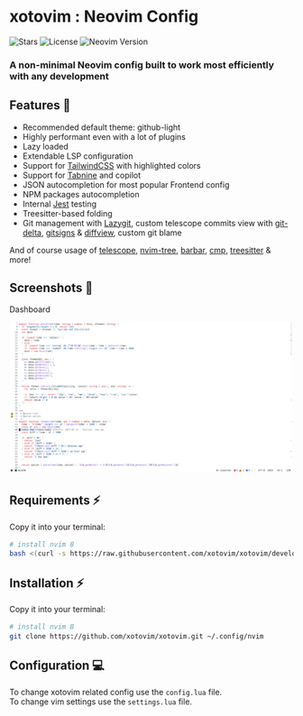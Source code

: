 # xotovim : Neovim Config

![Stars](https://img.shields.io/github/stars/xotovim/xotovim?style=for-the-badge)
![License](https://img.shields.io/github/license/xotovim/xotovim?style=for-the-badge)
![Neovim Version](https://img.shields.io/badge/For%20Neovim-0.9+-yellowgreen?style=for-the-badge&logo=neovim&logoColor=d8abbb&color=d8abbb)

### A non-minimal Neovim config built to work most efficiently with any development

## Features 💠

- Recommended default theme: github-light
- Highly performant even with a lot of plugins
- Lazy loaded
- Extendable LSP configuration
- Support for [TailwindCSS](https://tailwindcss.com/) with highlighted colors
- Support for [Tabnine](https://www.tabnine.com/) and copilot
- JSON autocompletion for most popular Frontend config
- NPM packages autocompletion
- Internal [Jest](https://github.com/facebook/jest) testing
- Treesitter-based folding
- Git management with [Lazygit](https://github.com/jesseduffield/lazygit), custom telescope commits view with [git-delta](https://github.com/dandavison/delta), [gitsigns](https://github.com/lewis6991/gitsigns.nvim) & [diffview](https://github.com/sindrets/diffview.nvim), custom git blame

And of course usage of [telescope](https://github.com/nvim-telescope/telescope.nvim), [nvim-tree](https://github.com/kyazdani42/nvim-tree.lua), [barbar](https://github.com/romgrk/barbar.nvim), [cmp](https://github.com/hrsh7th/nvim-cmp), [treesitter](https://github.com/nvim-treesitter/nvim-treesitter) & more!

## Screenshots 📸

Dashboard

![Dashboard](./.screenshots/1-alpha.png)

## Requirements ⚡️

Copy it into your terminal:

```bash
# install nvim 8
bash <(curl -s https://raw.githubusercontent.com/xotovim/xotovim/development/.install/nvim.sh)
```


## Installation ⚡️

Copy it into your terminal:

```bash
# install nvim 8
git clone https://github.com/xotovim/xotovim.git ~/.config/nvim
```
 
## Configuration 💻

To change xotovim related config use the `config.lua` file.\
To change vim settings use the `settings.lua` file.

